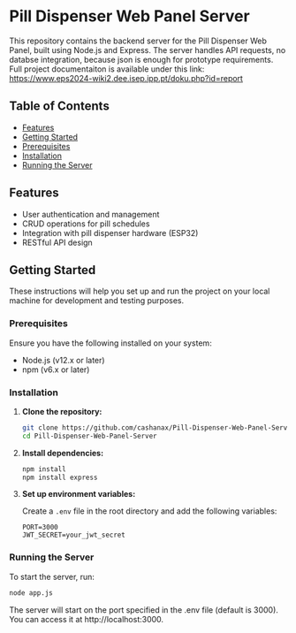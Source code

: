 # Pill Dispenser Web Panel Server

This repository contains the backend server for the Pill Dispenser Web Panel, built using Node.js and Express. The server handles API requests, no databse integration, because json is enough for prototype requirements.
Full project documentaiton is available under this link: https://www.eps2024-wiki2.dee.isep.ipp.pt/doku.php?id=report

## Table of Contents

- [Features](#features)
- [Getting Started](#getting-started)
- [Prerequisites](#prerequisites)
- [Installation](#installation)
- [Running the Server](#running-the-server)


## Features

- User authentication and management
- CRUD operations for pill schedules
- Integration with pill dispenser hardware (ESP32)
- RESTful API design

## Getting Started

These instructions will help you set up and run the project on your local machine for development and testing purposes.

### Prerequisites

Ensure you have the following installed on your system:

- Node.js (v12.x or later)
- npm (v6.x or later)

### Installation

1. **Clone the repository:**

    ```bash
    git clone https://github.com/cashanax/Pill-Dispenser-Web-Panel-Server.git
    cd Pill-Dispenser-Web-Panel-Server
    ```

2. **Install dependencies:**

    ```bash
    npm install
    npm install express

    ```

3. **Set up environment variables:**

    Create a `.env` file in the root directory and add the following variables:

    ```env
    PORT=3000
    JWT_SECRET=your_jwt_secret
    ```

### Running the Server

To start the server, run:

```bash
node app.js
```

The server will start on the port specified in the .env file (default is 3000). You can access it at http://localhost:3000.
